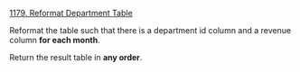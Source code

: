 [1179. Reformat Department Table](https://leetcode.com/problems/reformat-department-table/)

Reformat the table such that there is a department id column and a revenue column **for each month**.

Return the result table in **any order**.